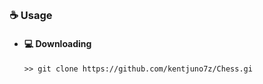 ##  


### ☕ Usage  
- #### 💻 Downloading
     ```
    >> git clone https://github.com/kentjuno7z/Chess.gi
    ```
